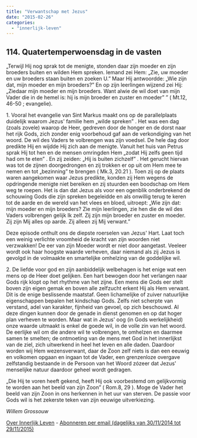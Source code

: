 ```yaml
---
title: "Verwantschap met Jezus"
date: "2015-02-26"
categories: 
  - "innerlijk-leven"
---
```


## 114\. Quatertemperwoensdag in de vasten

„Terwijl Hij nog sprak tot de menigte, stonden daar zijn moeder en zijn broeders buiten en wilden Hem spreken. Iemand zei Hem: „Zie, uw moeder en uw broeders staan buiten en zoeken U.” Maar Hij antwoordde: „Wie zijn dat, mijn moeder en mijn broeders?” En op zijn leerlingen wijzend zei Hij: „Ziedaar mijn moeder en mijn broeders. Want alwie de wil doet van mijn Vader die in de hemel is: hij is mijn broeder en zuster en moeder” ” ( Mt.12, 46-50 ; evangelie).

1\. Vooral het evangelie van Sint Markus maakt ons op de parallelplaats duidelijk waarom Jezus' familie hem „wilde spreken” . Het was een dag (zoals zovele) waarop de Heer, gedreven door de honger en de dorst naar het rijk Gods, zich zonder enig voorbehoud gaf aan de verkondiging van het woord. De wil des Vaders te volbrengen was zijn voedsel. De hele dag door predikte Hij en wijdde Hij zich aan de menigte. Vanuit het huis van Petrus sprak Hij tot hen en de mensen omringden Hem „zodat Hij zelfs geen tijd had om te eten” . En zij zeiden: „Hij is buiten zichzelf” . Het gerucht hiervan was tot de zijnen doorgedrongen en zij trokken er op uit om Hem mee te nemen en tot „bezinning” te brengen ( Mk.3, 20.21 ). Toen zij op de plaats waren aangekomen waar Jezus predikte, konden zij Hem wegens de opdringende menigte niet bereiken en zij stuurden een boodschap om Hem weg te roepen. Het is dan dat Jezus als voor een ogenblik onderbrekend de schouwing Gods die zijn spreken begeleidde en als onwillig terug te keren tot de aarde en de wereld van het vlees en bloed, uitroept: „Wie zijn dat: mijn moeder en mijn broeders? Zie mijn leerlingen, zie hen die de wil des Vaders volbrengen gelijk Ik zelf. Zij zijn mijn broeder en zuster en moeder. Zij zijn Mij alles op aarde. Zij alleen zij Mij verwant.”

Deze episode onthult ons de diepste roerselen van Jezus' Hart. Laat toch een weinig verlichte vroomheid de kracht van zijn woorden niet verzwakken! De eer van zijn Moeder wordt er niet door aangetast. Veeleer wordt ook haar hoogste waarde verheven, daar niemand als zij Jezus is gevolgd in de volmaakte en smartelijke omhelzing van de goddelijke wil.

2\. De liefde voor god en zijn aanbiddelijk welbehagen is het enige wat een mens op de Heer doet gelijken. Een hart bewogen door het verlangen naar Gods rijk klopt op het rhythme van het zijne. Een mens die Gods eer stelt boven zijn eigen gemak en boven alle zelfzucht erkent Hij als Hem verwant. Dit is de enige beslissende maatstaf. Geen lichamelijke of zuiver natuurlijke eigenschappen bepalen het kindschap Gods. Zelfs niet scherpte van verstand, adel van karakter, fijnheid van gevoel, op zich beschouwd. Al deze dingen kunnen door de genade in dienst genomen en op dat hoger plan verheven te worden. Maar wat in Jezus' oog (in Gods werkelijkheid) onze waarde uitmaakt is enkel de goede wil, in de volle zin van het woord. De eerlijke wil om die andere wil te volbrengen, te omhelzen en daarmee samen te smelten; de ontmoeting van de mens met God in het innerlijkst van de ziel, zich uitwerkend in heel het leven en alle daden. Daardoor worden wij Hem wezensverwant, daar de Zoon zelf niets is dan een eeuwig en volkomen opgaan en ingaan tot de Vader, een grenzenloze overgave zelfstandig bestaande in de Persoon van het Woord zózeer dat Jezus' menselijke natuur daardoor geheel wordt gedragen.

„Die Hij te voren heeft gekend, heeft Hij ook voorbestemd om gelijkvormig te worden aan het beeld van zijn Zoon” ( Rom.8, 29 ). Moge de Vader het beeld van zijn Zoon in ons herkennen in het uur van sterven. De passie voor Gods wil is het zekerste teken van zijn eeuwige uitverkiezing.

_Willem Grossouw_

[Over Innerlijk Leven](http://www.gelovenleren.net/2014/11/27/een-jaar-lang-innerlijk-leven-op-geloven-leren/) - [Abonneren per email (dagelijks van 30/11/2014 tot 29/11/2015)](http://eepurl.com/9P3DT)

